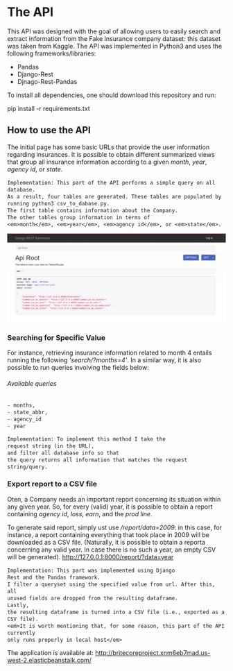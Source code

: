 # The API
This API was designed with the goal of allowing users to easily search and extract information 
from the Fake Insurance company dataset: this dataset was taken from Kaggle. 
The API was implemented in Python3 and uses the following frameworks/libraries: 
  
  - Pandas
  - Django-Rest
  - Djnago-Rest-Pandas
  
  
To install all dependencies, one should download this repository and run:

 
pip install -r requirements.txt

## How to use the API

The initial page has some basic URLs that provide the user information regarding insurances. 
It is possible to obtain different summarized views that group all insurance information 
according to a given <em>month</em>, <em>year</em>, <em>agency id</em>, or <em>state</em>.

```
Implementation: This part of the API performs a simple query on all database.
As a result, four tables are generated. These tables are populated by running python3 csv_to_dabase.py. 
The first table contains information about the Company. 
The other tables group information in terms of 
<em>month</em>, <em>year</em>, <em>agency id</em>, or <em>state</em>.
```

![API initial screen](api_first.png)
### Searching for Specific Value

For instance, 
retrieving insurance information related to month 4 
entails running the following 
<em>'search/?months=4'</em>. 
In a similar way, 
it is also possible to run queries involving the fields below: 

###### Avaliable queries 
    - months, 
    - state_abbr,
    - agency_id
    - year

```
Implementation: To implement this method I take the 
request string (in the URL), 
and filter all database info so that 
the query returns all information that matches the request string/query. 
```
### Export report to a CSV file
Oten, a Company needs an important report concerning its situation within any given year. 
So, for every (valid) year, it is possible to obtain a report containing
<em>agency id</em>, <em>loss</em>, <em>earn</em>, and the <em>prod line</em>.

To generate said report, simply ust use <em>/report/data=2009</em>: 
in this case, for instance, 
a report containing everything that took place in 2009 will be downloaded as a CSV file.
(Naturally, it is possible to obtain a reporta concerning any valid year.  In case there is no such a year, an empty CSV will be generated).
http://127.0.0.1:8000/report/?data=year  

```
Implementation: This part was implemented using Django 
Rest and the Pandas framework. 
I filter a queryset using the specified value from url. After this, all 
unused fields are dropped from the resulting dataframe. 
Lastly, 
the resulting dataframe is turned into a CSV file (i.e., exported as a CSV file). 
<em>It is worth mentioning that, for some reason, this part of the API currently 
only runs properly in local host</em>
```

The application is available at: http://britecoreproject.xnm6eb7mad.us-west-2.elasticbeanstalk.com/

